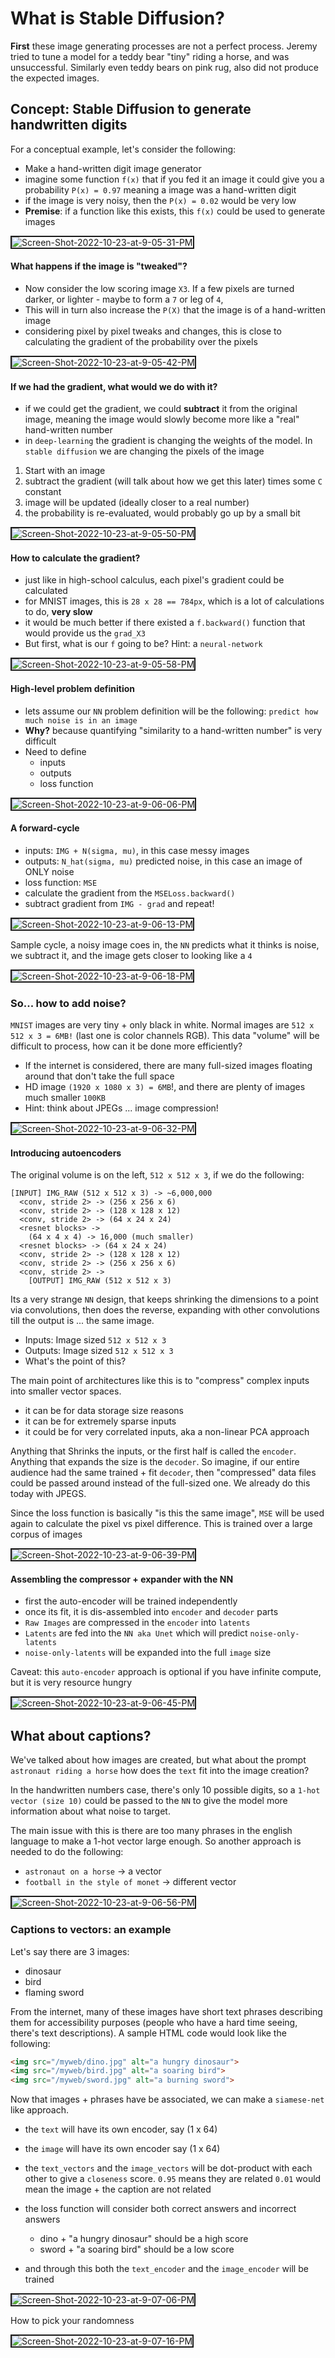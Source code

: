 # What is Stable Diffusion?

**First** these image generating processes are not a perfect process. Jeremy tried to tune a model for a teddy bear "tiny" riding a horse, and was unsuccessful. Similarly even teddy bears on pink rug, also did not produce the expected images.

## Concept: Stable Diffusion to generate handwritten digits

For a conceptual example, let's consider the following:

- Make a hand-written digit image generator
- imagine some function `f(x)` that if you fed it an image it could give you a probability `P(x) = 0.97` meaning a image was a hand-written digit
- if the image is very noisy, then the `P(x) = 0.02` would be very low
- **Premise**: if a function like this exists, this `f(x)` could be used to generate images

<img src="../imgs/2.jpg" alt="Screen-Shot-2022-10-23-at-9-05-31-PM" border="2">


#### What happens if the image is "tweaked"?

- Now consider the low scoring image `X3`. If a few pixels are turned darker, or lighter - maybe to form a `7` or leg of `4`,
- This will in turn also increase the `P(X)` that the image is of a hand-written image
- considering pixel by pixel tweaks and changes, this is close to calculating the gradient of the probability over the pixels

<img src="../imgs/3.jpg" alt="Screen-Shot-2022-10-23-at-9-05-42-PM" border="2">

#### If we had the gradient, what would we do with it?

- if we could get the gradient, we could **subtract** it from the original image, meaning the image would slowly become more like a "real" hand-written number
- in `deep-learning` the gradient is changing the weights of the model. In `stable diffusion` we are changing the pixels of the image

1. Start with an image
2. subtract the gradient (will talk about how we get this later) times some `C` constant
3. image will be updated (ideally closer to a real number)
4. the probability is re-evaluated, would probably go up by a small bit

<img src="../imgs/4.jpg" alt="Screen-Shot-2022-10-23-at-9-05-50-PM" border="2">


#### How to calculate the gradient?

- just like in high-school calculus, each pixel's gradient could be calculated
- for MNIST images, this is `28 x 28 == 784px`, which is a lot of calculations to do, **very slow**
- it would be much better if there existed a `f.backward()` function that would provide us the `grad_X3`
- But first, what is our `f` going to be? Hint: a `neural-network`

<img src="../imgs/5.jpg" alt="Screen-Shot-2022-10-23-at-9-05-58-PM" border="2">

#### High-level problem definition

- lets assume our `NN` problem definition will be the following: `predict how much noise is in an image`
- **Why?** because quantifying "similarity to a hand-written number" is very difficult
- Need to define
    - inputs
    - outputs
    - loss function
    
<img src="../imgs/6.jpg" alt="Screen-Shot-2022-10-23-at-9-06-06-PM" border="2">

#### A forward-cycle

- inputs: `IMG + N(sigma, mu)`, in this case messy images
- outputs: `N_hat(sigma, mu)` predicted noise, in this case an image of ONLY noise
- loss function: `MSE`
- calculate the gradient from the `MSELoss.backward()`
- subtract gradient from `IMG - grad` and repeat!

<img src="../imgs/7.jpg" alt="Screen-Shot-2022-10-23-at-9-06-13-PM" border="2">

Sample cycle, a noisy image coes in, the `NN` predicts what it thinks is noise, we subtract it, and the image gets closer to looking like a `4`

<img src="../imgs/8.jpg" alt="Screen-Shot-2022-10-23-at-9-06-18-PM" border="2">

### So... how to add noise?

`MNIST` images are very tiny + only black in white. Normal images are `512 x 512 x 3 = 6MB!` (last one is color channels RGB). This data "volume" will be difficult to process, how can it be done more efficiently?

- If the internet is considered, there are many full-sized images floating around that don't take the full space
- HD image `(1920 x 1080 x 3) = 6MB`!, and there are plenty of images much smaller `100KB`
- Hint: think about JPEGs ... image compression!

<img src="../imgs/9.jpg" alt="Screen-Shot-2022-10-23-at-9-06-32-PM" border="2">

#### Introducing autoencoders

The original volume is on the left, `512 x 512 x 3`, if we do the following:

```
[INPUT] IMG_RAW (512 x 512 x 3) -> ~6,000,000
  <conv, stride 2> -> (256 x 256 x 6)
  <conv, stride 2> -> (128 x 128 x 12)
  <conv, stride 2> -> (64 x 24 x 24)
  <resnet blocks> ->
    (64 x 4 x 4) -> 16,000 (much smaller)
  <resnet blocks> -> (64 x 24 x 24)
  <conv, stride 2> -> (128 x 128 x 12)
  <conv, stride 2> -> (256 x 256 x 6)
  <conv, stride 2> -> 
    [OUTPUT] IMG_RAW (512 x 512 x 3)
```

Its a very strange `NN` design, that keeps shrinking the dimensions to a point via convolutions, then does the reverse, expanding with other convolutions till the output is ... the same image.

- Inputs: Image sized `512 x 512 x 3`
- Outputs: Image sized `512 x 512 x 3`
- What's the point of this?

The main point of architectures like this is to "compress" complex inputs into smaller vector spaces. 

- it can be for data storage size reasons
- it can be for extremely sparse inputs
- it could be for very correlated inputs, aka a non-linear PCA approach

Anything that Shrinks the inputs, or the first half is called the `encoder`. Anything that expands the size is the `decoder`. So imagine, if our entire audience had the same trained + fit `decoder`, then "compressed" data files could be passed around instead of the full-sized one. We already do this today with JPEGS.

Since the loss function is basically "is this the same image", `MSE` will be used again to calculate the pixel vs pixel difference. This is trained over a large corpus of images

<img src="../imgs/10.jpg" alt="Screen-Shot-2022-10-23-at-9-06-39-PM" border="2">

#### Assembling the compressor + expander with the NN

- first the auto-encoder will be trained independently
- once its fit, it is dis-assembled into `encoder` and `decoder` parts
- `Raw Images` are compressed in the `encoder` into `latents`
- `Latents` are fed into the `NN aka Unet` which will predict `noise-only-latents`
- `noise-only-latents` will be expanded into the full `image` size

Caveat: this `auto-encoder` approach is optional if you have infinite compute, but it is very resource hungry

<img src="../imgs/11.jpg" alt="Screen-Shot-2022-10-23-at-9-06-45-PM" border="2">

## What about captions?

We've talked about how images are created, but what about the prompt `astronaut riding a horse` how does the `text` fit into the image creation?

In the handwritten numbers case, there's only 10 possible digits, so a `1-hot vector (size 10)` could be passed to the `NN` to give the model more information about what noise to target.

The main issue with this is there are too many phrases in the english language to make a 1-hot vector large enough. So another approach is needed to do the following:

- `astronaut on a horse` -> a vector
- `football in the style of monet` -> different vector

<img src="../imgs/12.jpg" alt="Screen-Shot-2022-10-23-at-9-06-56-PM" border="2">

### Captions to vectors: an example

Let's say there are 3 images:
- dinosaur
- bird
- flaming sword

From the internet, many of these images have short text phrases describing them for accessibility purposes (people who have a hard time seeing, there's text descriptions). A sample HTML code would look like the following:

```html
<img src="/myweb/dino.jpg" alt="a hungry dinosaur">
<img src="/myweb/bird.jpg" alt="a soaring bird">
<img src="/myweb/sword.jpg" alt="a burning sword">
```

Now that images + phrases have be associated, we can make a `siamese-net` like approach. 

- the `text` will have its own encoder, say (1 x 64)
- the `image` will have its own encoder say (1 x 64)
- the `text_vectors` and the `image_vectors` will be dot-product with each other to give a `closeness` score. `0.95` means they are related `0.01` would mean the image + the caption are not related
- the loss function will consider both correct answers and incorrect answers
    - dino + "a hungry dinosaur" should be a high score
    - sword + "a soaring bird" should be a low score

- and through this both the `text_encoder` and the `image_encoder` will be trained

<img src="../imgs/13.jpg" alt="Screen-Shot-2022-10-23-at-9-07-06-PM" border="2">

How to pick your randomness

<img src="../imgs/14.jpg" alt="Screen-Shot-2022-10-23-at-9-07-16-PM" border="2">

